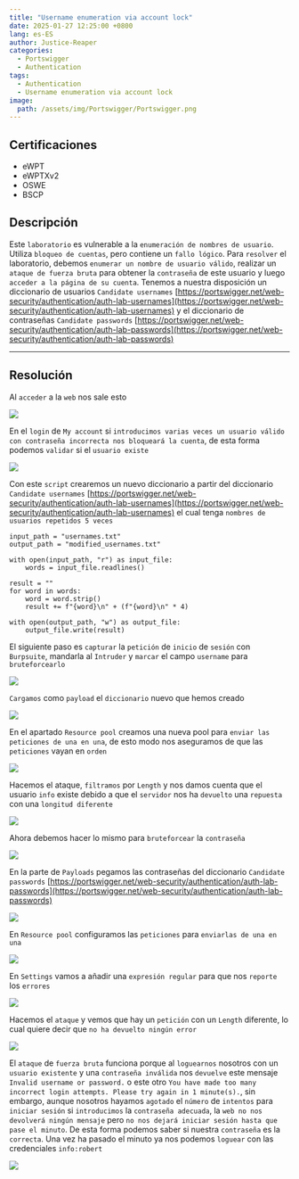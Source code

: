 ```yaml
---
title: "Username enumeration via account lock"
date: 2025-01-27 12:25:00 +0800
lang: es-ES
author: Justice-Reaper
categories:
  - Portswigger
  - Authentication
tags:
  - Authentication
  - Username enumeration via account lock
image:
  path: /assets/img/Portswigger/Portswigger.png
---
```


## Certificaciones

- eWPT
- eWPTXv2
- OSWE
- BSCP

## Descripción

Este `laboratorio` es vulnerable a la `enumeración de nombres de usuario`. Utiliza `bloqueo de cuentas`, pero contiene un `fallo lógico`. Para `resolver` el laboratorio, debemos `enumerar un nombre de usuario válido`, realizar un `ataque de fuerza bruta` para obtener la `contraseña` de este usuario y luego `acceder a la página de su cuenta`. Tenemos a nuestra disposición un diccionario de usuarios `Candidate usernames` [https://portswigger.net/web-security/authentication/auth-lab-usernames](https://portswigger.net/web-security/authentication/auth-lab-usernames) y el diccionario de contraseñas `Candidate passwords` [https://portswigger.net/web-security/authentication/auth-lab-passwords](https://portswigger.net/web-security/authentication/auth-lab-passwords)

---

## Resolución

Al `acceder` a la `web` nos sale esto

![](/assets/img/Authentication-Lab-7/image_1.png)

En el `login` de `My account` si `introducimos varias veces un usuario válido con contraseña incorrecta nos bloqueará la cuenta`, de esta forma podemos `validar` si el `usuario existe`

![](/assets/img/Authentication-Lab-7/image_2.png)

Con este `script` crearemos un nuevo diccionario a partir del diccionario `Candidate usernames` [https://portswigger.net/web-security/authentication/auth-lab-usernames](https://portswigger.net/web-security/authentication/auth-lab-usernames) el cual tenga `nombres de usuarios repetidos 5 veces`

```
input_path = "usernames.txt"
output_path = "modified_usernames.txt"

with open(input_path, "r") as input_file:
    words = input_file.readlines()

result = ""
for word in words:
    word = word.strip()
    result += f"{word}\n" + (f"{word}\n" * 4)

with open(output_path, "w") as output_file:
    output_file.write(result)
```

El siguiente paso es `capturar` la `petición` de `inicio` de `sesión` con `Burpsuite`, mandarla al `Intruder` y `marcar` el campo `username` para `bruteforcearlo`

![](/assets/img/Authentication-Lab-7/image_3.png)

`Cargamos` como `payload` el `diccionario` nuevo que hemos creado

![](/assets/img/Authentication-Lab-7/image_4.png)

En el apartado `Resource pool` creamos una nueva pool para `enviar las peticiones de una en una`, de esto modo nos aseguramos de que las `peticiones` vayan en `orden`

![](/assets/img/Authentication-Lab-7/image_5.png)

Hacemos el ataque, `filtramos` por `Length` y nos damos cuenta que el usuario `info` existe debido a que el `servidor` nos ha `devuelto` una `repuesta` con una `longitud diferente`

![](/assets/img/Authentication-Lab-7/image_6.png)

Ahora debemos hacer lo mismo para `bruteforcear` la `contraseña`

![](/assets/img/Authentication-Lab-7/image_7.png)

En la parte de `Payloads` pegamos las contraseñas del diccionario `Candidate passwords` [https://portswigger.net/web-security/authentication/auth-lab-passwords](https://portswigger.net/web-security/authentication/auth-lab-passwords)

![](/assets/img/Authentication-Lab-7/image_8.png)

En `Resource pool` configuramos las `peticiones` para `enviarlas de una en una`

![](/assets/img/Authentication-Lab-7/image_9.png)

En `Settings` vamos a añadir una `expresión regular` para que nos `reporte` los `errores`

![](/assets/img/Authentication-Lab-7/image_10.png)

Hacemos el `ataque` y vemos que hay un `petición` con un `Length` diferente, lo cual quiere decir que `no ha devuelto ningún error`

![](/assets/img/Authentication-Lab-7/image_11.png)

El `ataque` de `fuerza bruta` funciona porque al `loguearnos` nosotros con un `usuario existente` y una `contraseña inválida` nos `devuelve` este mensaje `Invalid username or password.` o este otro `You have made too many incorrect login attempts. Please try again in 1 minute(s).`, sin embargo, aunque nosotros hayamos `agotado` el `número` de `intentos` para `iniciar sesión` si `introducimos` la `contraseña adecuada`, la `web no nos devolverá ningún mensaje` pero `no nos dejará iniciar sesión hasta que pase el minuto`. De esta forma podemos saber si nuestra `contraseña` es la `correcta`. Una vez ha pasado el minuto ya nos podemos `loguear` con las credenciales `info:robert`

![](/assets/img/Authentication-Lab-7/image_12.png)
